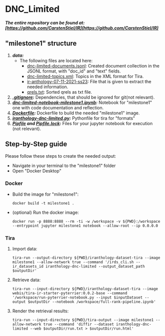# DNC_Limited

***The entire repository can be found at: [https://github.com/CarstenStiel/IR](https://github.com/CarstenStiel/IR)***

## "milestone1" structure

1. ***data:***
   - The following files are located here:
     * [dnc-limited-documents.jsonl](milestone1/data/dnc-limited-documents.jsonl): Created document collection in the JSONL format, with "doc_id" and "text" fields.
     * [dnc-limited-topics.xml](milestone1/data/dnc-limited-topics.xml): Topics in the XML format for Tira.
     * [ir-anthology-07-11-2021-ss23](milestone1/data/ir-anthology-07-11-2021-ss23.jsonl): File that is given to extract the needed information.
     * [qrels.txt](milestone1/data/qrels.txt): Sorted qrels as txt file.
2. ***[.gitignore](.gitignore):*** Dependencies, that should be ignored for git(not relevant).
3. ***[dnc-limited-notebook-milestone1.ipynb](dnc-limited-notebook-milestone1.ipynb):*** Notebook for "milestone1" one with code documentation and reflection.
4. ***[Dockerfile](Dockerfile):*** Dockerfile to build the needed "milestone1" image.
5. ***[iranthology-dnc-limited.py](iranthology-dnc-limited.py):*** Pythonfile for tira for "formats"
6. ***[Pipfile](Pipfile) and [Pipfile.lock](Pipfile.lock):*** Files for your jupyter notebook for execution (not relevant).

## Step-by-Step guide

Please follow these steps to create the needed output:

- Navigate in your terminal to the "milestone1" folder
- Open "Docker Desktop"

### Docker

- Build the image for "milestone1":
    ```
    docker build -t milestone1 .
    ```
- (optional) Run the docker image:
    ```
    docker run -p 8888:8888 --rm -ti -w /workspace -v ${PWD}:/workspace --entrypoint jupyter milestone1 notebook --allow-root --ip 0.0.0.0
    ```

### Tira

1. Import data:
    ```
    tira-run --output-directory ${PWD}/iranthology-dataset-tira --image milestone1 --allow-network true --command '/irds_cli.sh --ir_datasets_id iranthology-dnc-limited --output_dataset_path $outputDir'
    ```
2. Retrieve data:
     ```
     tira-run --input-directory ${PWD}/iranthology-dataset-tira --image webis/tira-ir-starter-pyterrier:0.0.2-base --command '/workspace/run-pyterrier-notebook.py --input $inputDataset --output $outputDir --notebook /workspace/full-rank-pipeline.ipynb'
     ```
3. Render the retrieval results:
    ```
    tira-run --input-directory ${PWD}/tira-output --image milestone1 --allow-network true --command 'diffir --dataset iranthology-dnc-limited --web $outputDir/run.txt > $outputDir/run.html'
    ```
